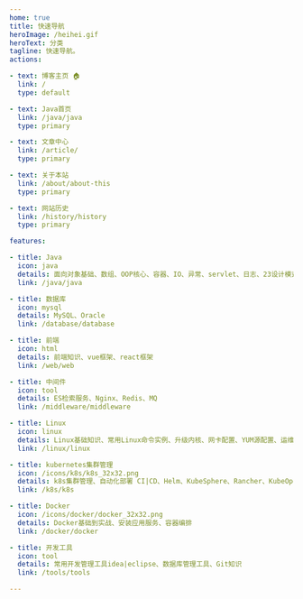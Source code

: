 ```yaml
---
home: true
title: 快速导航
heroImage: /heihei.gif
heroText: 分类
tagline: 快速导航。
actions:

- text: 博客主页 🏠
  link: /
  type: default

- text: Java首页
  link: /java/java
  type: primary

- text: 文章中心
  link: /article/
  type: primary

- text: 关于本站
  link: /about/about-this
  type: primary

- text: 网站历史
  link: /history/history
  type: primary

features:

- title: Java
  icon: java
  details: 面向对象基础、数组、OOP核心、容器、IO、异常、servlet、日志、23设计模式、异步、分布式服务、JVM、swagger、OSS服务等。
  link: /java/java

- title: 数据库
  icon: mysql
  details: MySQL、Oracle
  link: /database/database

- title: 前端
  icon: html
  details: 前端知识、vue框架、react框架
  link: /web/web

- title: 中间件
  icon: tool
  details: ES检索服务、Nginx、Redis、MQ
  link: /middleware/middleware

- title: Linux
  icon: linux
  details: Linux基础知识、常用Linux命令实例、升级内核、网卡配置、YUM源配置、运维监控工具、ansible管理工具、jenkins自动部署、命令大全
  link: /linux/linux

- title: kubernetes集群管理
  icon: /icons/k8s/k8s_32x32.png
  details: k8s集群管理、自动化部署 CI|CD、Helm、KubeSphere、Rancher、KubeOperator
  link: /k8s/k8s

- title: Docker
  icon: /icons/docker/docker_32x32.png
  details: Docker基础到实战、安装应用服务、容器编排
  link: /docker/docker

- title: 开发工具
  icon: tool
  details: 常用开发管理工具idea|eclipse、数据库管理工具、Git知识
  link: /tools/tools

---
```


